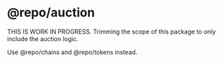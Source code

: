 # @repo/auction

THIS IS WORK IN PROGRESS. Trimming the scope of this package to only include the auction logic.

Use @repo/chains and @repo/tokens instead.